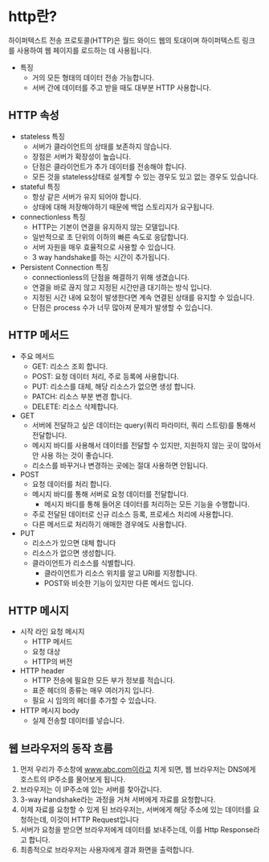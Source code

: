 # http란?
하이퍼텍스트 전송 프로토콜(HTTP)은 월드 와이드 웹의 토대이며 하이퍼텍스트 링크를 사용하여 웹 페이지를 로드하는 데 사용됩니다. 
- 특징
    - 거의 모든 형태의 데이터 전송 가능합니다.
    - 서버 간에 데이터를 주고 받을 때도 대부분 HTTP 사용합니다.
## HTTP 속성
- stateless 특징
    - 서버가 클라이언트의 상태를 보존하지 않습니다.
    - 장점은 서버가 확장성이 높습니다.
    - 단점은 클라이언트가 추가 데이터를 전송해야 합니다.
    - 모든 것을 stateless상태로 설계할 수 있는 경우도 있고 없는 경우도 있습니다.
- stateful 특징
    - 항상 같은 서버가 유지 되어야 합니다.
    - 상태에 대해 저장해야하기 때문에 백업 스토리지가 요구됩니다.
- connectionless 특징
    - HTTP는 기본이 연결을 유지하지 않는 모델입니다.
    - 일반적으로 초 단위의 이하의 빠른 속도로 응답합니다.
    - 서버 자원을 매우 효율적으로 사용할 수 있습니다.
    - 3 way handshake를 하는 시간이 추가됩니다.
- Persistent Connection 특징
    - connectionless의 단점을 해결하기 위해 생겼습니다.
    - 연결을 바로 끊지 않고 지정된 시간만큼 대기하는 방식 입니다.
    - 지정된 시간 내에 요청이 발생한다면 계속 연결된 상태를 유지할 수 있습니다.
    - 단점은 process 수가 너무 많아져 문제가 발생할 수 있습니다.
## HTTP 메서드
- 주요 메서드
    - GET: 리소스 조회 합니다.
    - POST: 요청 데이터 처리, 주로 등록에 사용합니다.
    - PUT: 리소스를 대체, 해당 리소스가 없으면 생성 합니다.
    - PATCH: 리소스 부분 변경 합니다.
    - DELETE: 리소스 삭제합니다.
- GET
    - 서버에 전달하고 싶은 데이터는 query(쿼리 파라미터, 쿼리 스트링)를 통해서 전달합니다.
    - 메시지 바디를 사용해서 데이터를 전달할 수 있지만, 지원하지 않는 곳이 많아서 안 사용 하는 것이 좋습니다.
    - 리소스를 바꾸거나 변경하는 곳에는 절대 사용하면 안됩니다.
- POST
    - 요청 데이터를 처리 합니다.
    - 메시지 바디를 통해 서버로 요청 데이터를 전달합니다.
        - 메시지 바디를 통해 들어온 데이터를 처리하는 모든 기능을 수행합니다.
    - 주로 전달된 데이터로 신규 리소스 등록, 프로세스 처리에 사용합니다.
    - 다른 메서드로 처리하기 애매한 경우에도 사용합니다.
- PUT 
    - 리소스가 있으면 대체 합니다
    - 리소스가 없으면 생성합니다.
    - 클라이언트가 리소스를 식별합니다.
        - 클라이언트가 리소스 위치를 알고 URI를 지정합니다.
        - POST와 비슷한 기능이 있지만 다른 메서드 입니다.
## HTTP 메시지
- 시작 라인 요청 메시지
    - HTTP 메서드
    - 요청 대상
    - HTTP의 버전
- HTTP header
    - HTTP 전송에 필요한 모든 부가 정보를 적습니다.
    - 표준 헤더의 종류는 매우 여러가지 입니다.
    - 필요 시 임의의 헤더를 추가할 수 있습니다.
- HTTP 메시지 body
    - 실제 전송할 데이터를 넣습니다.
## 웹 브라우저의 동작 흐름
1. 먼저 우리가 주소창에 www.abc.com이라고 치게 되면, 웹 브라우저는 DNS에게 호스트의 IP주소를 물어보게 됩니다.
2. 브라우저는 이 IP주소에 있는 서버를 찾아갑니다.
3. 3-way Handshake라는 과정을 거쳐 서버에게 자료를 요청합니다.
4. 이제 자료를 요청할 수 있게 된 브라우저는, 서버에게 해당 주소에 있는 데이터를 요청하는데, 이것이 HTTP Request입니다
5.  서버가 요청을 받으면 브라우저에게 데이터를 보내주는데, 이를 Http Response라고 합니다.
6. 최종적으로 브라우저는 사용자에게 결과 화면을 출력합니다. 